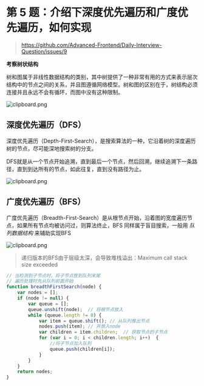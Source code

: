 # 第 5 题：介绍下深度优先遍历和广度优先遍历，如何实现

> https://github.com/Advanced-Frontend/Daily-Interview-Question/issues/9

**考察树状结构**

树和图属于非线性数据结构的类别，其中树提供了一种非常有用的方式来表示层次结构中的节点之间的关系，并且图遵循网络模型。树和图的区别在于，树结构必须连接并且永远不会有循环，而图中没有这种限制。

![clipboard.png](https://segmentfault.com/img/bVbqEk0?w=442&h=395)

## 深度优先遍历（DFS）

深度优先遍历（Depth-First-Search），是搜索算法的一种，它沿着树的深度遍历树的节点，尽可能深地搜索树的分支。

DFS就是从一个节点开始追溯，直到最后一个节点，然后回溯，继续追溯下一条路径，直到到达所有的节点，如此往复，直到没有路径为止。

![clipboard.png](https://segmentfault.com/img/bVbqEoQ?w=432&h=391)

## 广度优先遍历（BFS）

广度优先遍历（Breadth-First-Search）是从根节点开始，沿着图的宽度遍历节点，如果所有节点均被访问过，则算法终止，BFS 同样属于盲目搜索，一般用 *队列数据结构* 来辅助实现BFS

![clipboard.png](https://segmentfault.com/img/bVbqEv0?w=407&h=392)

> 递归版本的BFS由于层级太深，会导致堆栈溢出：Maximum call stack size exceeded

```javascript
// 当检测到子节点时，将子节点放到队列末尾
// 遍历处理时先从队列前面开始
function breadthFirstSearch(node) {  
    var nodes = [];  
    if (node != null) {  
        var queue = [];  
        queue.unshift(node);  // 将根节点放入
        while (queue.length != 0) {  
            var item = queue.shift(); // 从队列推出节点
            nodes.push(item); // 并放入node
            var children = item.children;  // 获取节点的子节点
            for (var i = 0; i < children.length; i++)  {
                //将子节点加入队列
                queue.push(children[i]);  
            }
        }  
    }  
    return nodes;  
}
```

